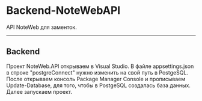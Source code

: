 # Backend-NoteWebAPI
API NoteWeb для заменток.

____

## Backend
Проект NoteWeb.API открываем в Visual Studio. В файле appsettings.json в строке "postgreConnect" нужно изменить на свой путь в PostgeSQL. После открываем консоль Package Manager Console и прописываем Update-Database, для того, чтобы в PostgeSQL создалась база данных. Далее запускаем проект.
